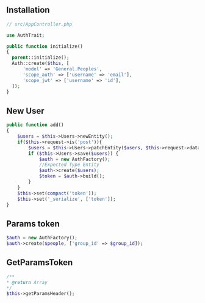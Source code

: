 Installation
------------

```php
// src/AppController.php

use AuthTrait;

public function initialize()
{
  parent::initialize();
  Auth::create($this, [
      'model' => 'General.Peoples',
      'scope_auth' => ['username' => 'email'],
      'scope_jwt' => ['username' => 'id'],
  ]);
}
``` 
New User
--------

```php
public function add()
{
    $users = $this->Users->newEntity();
    if($this->request->is('post')){
        $users = $this->Users->patchEntity($users, $this->request->data());
        if ($this->Users->save($users)) {
            $auth = new AuthFactory();
            //Expected Type Entity
            $auth->create($users);
            $token = $auth->build();
        }
    }
    $this->set(compact('token'));
    $this->set('_serialize', ['token']);
}
```

Params token
------------

```php
$auth = new AuthFactory();
$auth->create($people, ['group_id' => $group_id]);
```

GetParamsToken
--------------

```php
/**
* @return Array
*/
$this->getParamsHeader();
```
